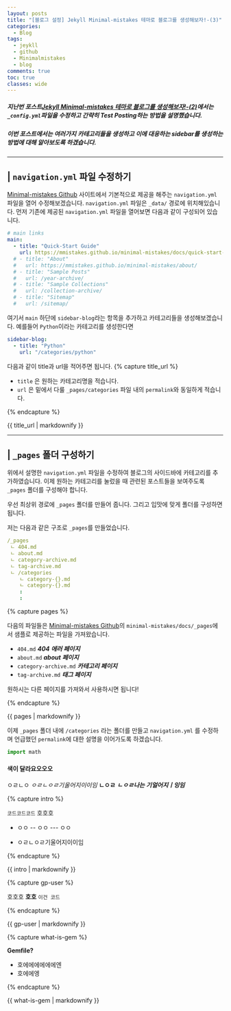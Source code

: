 ```yaml
---
layout: posts
title: "[블로그 설정] Jekyll Minimal-mistakes 테마로 블로그를 생성해보자!-(3)"
categories:
  - Blog
tags:
  - jeykll
  - github
  - Minimalmistakes
  - blog
comments: true
toc: true
classes: wide
---
```

##### 지난번 포스트[Jekyll Minimal-mistakes 테마로 블로그를 생성해보자!-(2)](https://zzu0203.github.io/blog/blog2/)에서는 `_config.yml`파일을 수정하고 간략히 Test Posting하는 방법을 설명했습니다.
##### 이번 포스트에서는 여러가지 카테고리들을 생성하고 이에 대응하는 sidebar를 생성하는 방법에 대해 알아보도록 하겠습니다.

---
## | `navigation.yml` 파일 수정하기
[Minimal-mistakes Github](https://github.com/mmistakes/minimal-mistakes) 사이트에서 기본적으로 제공을 해주는 `navigation.yml` 파일을 열어 수정해보겠습니다.
`navigation.yml` 파일은 `_data/` 경로에 위치해있습니다. 먼저 기존에 제공된 `navigation.yml` 파일을 열어보면 다음과 같이 구성되어 있습니다.

```yaml
# main links
main:
  - title: "Quick-Start Guide"
    url: https://mmistakes.github.io/minimal-mistakes/docs/quick-start-guide/
  # - title: "About"
  #   url: https://mmistakes.github.io/minimal-mistakes/about/
  # - title: "Sample Posts"
  #   url: /year-archive/
  # - title: "Sample Collections"
  #   url: /collection-archive/
  # - title: "Sitemap"
  #   url: /sitemap/
```
여기서 `main` 하단에 `sidebar-blog`라는 항목을 추가하고 카테고리들을 생성해보겠습니다. 예를들어 `Python`이라는 카테고리를 생성한다면

```yaml
sidebar-blog:
  - title: "Python"
    url: "/categories/python"
```
다음과 같이 title과 url을 적어주면 됩니다.
{% capture title_url %}

- `title` 은 원하는 카테고리명을 적습니다.
- `url` 은 밑에서 다룰 `_pages/categories` 파일 내의 `permalink`와 동일하게 적습니다.

{% endcapture %}
<div class="notice--info">{{ title_url | markdownify }}</div>

---
## | `_pages` 폴더 구성하기
위에서 설명한 `navigation.yml` 파일을 수정하여 블로그의 사이드바에 카테고리를 추가하였습니다. 이제 원하는 카테고리를 눌렀을 때 관련된 포스트들을 보여주도록 `_pages` 폴더를 구성해야 합니다.

우선 최상위 경로에 `_pages` 폴더를 만들어 줍니다. 그리고 입맛에 맞게 폴더를 구성하면 됩니다.

저는 다음과 같은 구조로 `_pages`를 만들었습니다.

```yaml
/_pages
 ㄴ 404.md
 ㄴ about.md
 ㄴ category-archive.md
 ㄴ tag-archive.md
 ㄴ /categories
    ㄴ category-{}.md
    ㄴ category-{}.md
    :
    :
```

{% capture pages %}

다음의 파일들은 [Minimal-mistakes Github](https://github.com/mmistakes/minimal-mistakes)의 `minimal-mistakes/docs/_pages`에서 샘플로 제공하는 파일을 가져왔습니다.
- `404.md` ***404 에러 페이지***
- `about.md` ***about 페이지***
- `category-archive.md` ***카테고리 페이지***
- `tag-archive.md` ***태그 페이지***

원하시는 다른 페이지를 가져와서 사용하시면 됩니다!

{% endcapture %}
<div class="notice--info">{{ pages | markdownify }}</div>

이제 `_pages` 폴더 내에 `/categories` 라는 폴더를 만들고 `navigation.yml` 를 수정하며 언급했던 `permalink`에 대한 설명을 이어가도록 하겠습니다.









```python
import math
```


#### 색이 달라요오오오
ㅇㄹㄴㅇ
*ㅇㄹㄴㅇㄹ기울어지이이임*
**ㄴㅇㄹ**
***ㄴㅇㄹ나는 기얼어지ㅣ잉임***

{% capture intro %}

`코드코드코드`
호호호
- ㅇㅇ
-- ㅇㅇ
--- ㅇㅇ
* ㅇㄹㄴㅇㄹ기울어지이이임

{% endcapture %}
<div class="notice">{{ intro | markdownify }}</div>

{% capture gp-user %}

호호호
**호호**
`이건 코드`

{% endcapture %}
<div class="notice--warning">{{ gp-user | markdownify }}</div>

{% capture what-is-gem %}

**Gemfile?**
 - 호에에에에에에엔
 - 호에에엥

{% endcapture %}
<div class="notice--info">{{ what-is-gem | markdownify }}</div>
